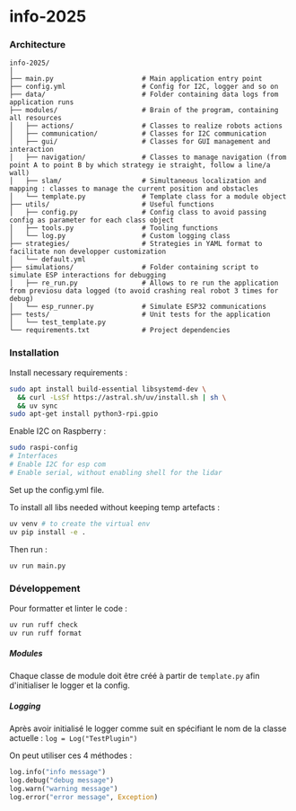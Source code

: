 # info-2025

### Architecture

```
info-2025/
│
├── main.py                      # Main application entry point
├── config.yml                   # Config for I2C, logger and so on
├── data/                        # Folder containing data logs from application runs
├── modules/                     # Brain of the program, containing all resources
│   ├── actions/                 # Classes to realize robots actions
│   ├── communication/           # Classes for I2C communication
│   ├── gui/                     # Classes for GUI management and interaction
│   ├── navigation/              # Classes to manage navigation (from point A to point B by which strategy ie straight, follow a line/a wall)
│   ├── slam/                    # Simultaneous localization and mapping : classes to manage the current position and obstacles
│   └── template.py              # Template class for a module object
├── utils/                       # Useful functions
│   ├── config.py                # Config class to avoid passing config as parameter for each class object
│   ├── tools.py                 # Tooling functions
│   └── log.py                   # Custom logging class
├── strategies/                  # Strategies in YAML format to facilitate non developper customization
│   └── default.yml
├── simulations/                 # Folder containing script to simulate ESP interactions for debugging
│   ├── re_run.py                # Allows to re run the application from previosu data logged (to avoid crashing real robot 3 times for debug)
│   └── esp_runner.py            # Simulate ESP32 communications
├── tests/                       # Unit tests for the application
│   └── test_template.py
└── requirements.txt             # Project dependencies

```

### Installation

Install necessary requirements :

```bash
sudo apt install build-essential libsystemd-dev \
  && curl -LsSf https://astral.sh/uv/install.sh | sh \
  && uv sync
sudo apt-get install python3-rpi.gpio
```

Enable I2C on Raspberry :

```bash
sudo raspi-config
# Interfaces
# Enable I2C for esp com
# Enable serial, without enabling shell for the lidar
```

Set up the config.yml file.

To install all libs needed without keeping temp artefacts :

```bash
uv venv # to create the virtual env
uv pip install -e .
```

Then run :

```bash
uv run main.py
```

### Développement

Pour formatter et linter le code :

```bash
uv run ruff check
uv run ruff format
```

##### Modules

Chaque classe de module doit être créé à partir de `template.py` afin d'initialiser le logger et la
config.

##### Logging

Après avoir initialisé le logger comme suit en spécifiant le nom de la classe actuelle :
`log = Log("TestPlugin")`

On peut utiliser ces 4 méthodes :

```python
log.info("info message")
log.debug("debug message")
log.warn("warning message")
log.error("error message", Exception)
```
